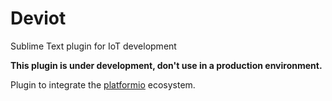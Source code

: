 # Deviot
Sublime Text plugin for IoT development

**This plugin is under development, don't use in a production environment.**

Plugin to integrate the [platformio](http://platformio.org/) ecosystem.
